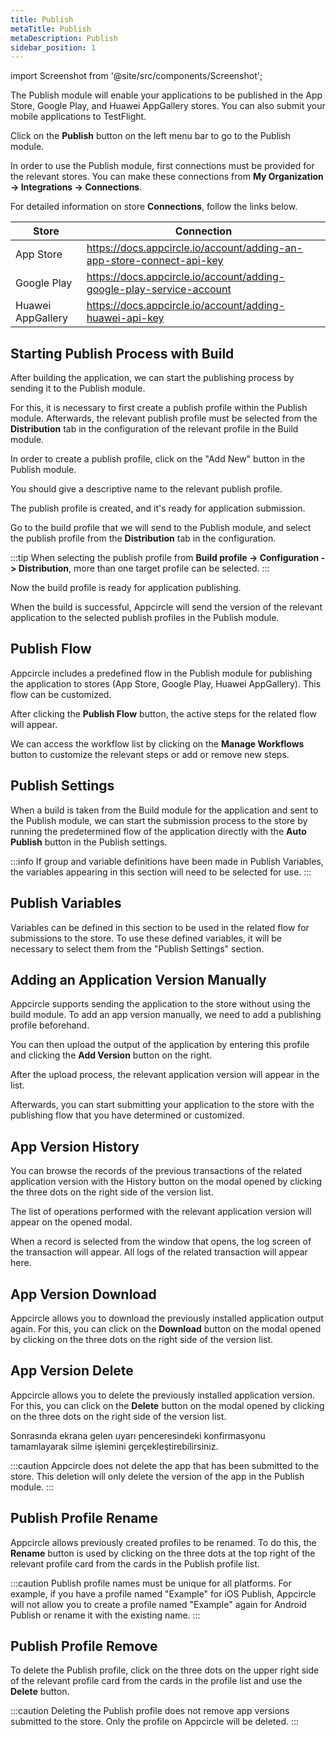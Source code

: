 ```yaml
---
title: Publish
metaTitle: Publish
metaDescription: Publish
sidebar_position: 1
---
```


import Screenshot from '@site/src/components/Screenshot';

The Publish module will enable your applications to be published in the App Store, Google Play, and Huawei AppGallery stores. You can also submit your mobile applications to TestFlight.

Click on the **Publish** button on the left menu bar to go to the Publish module.

<Screenshot url='https://cdn.appcircle.io/docs/assets/publish-main.png' />

In order to use the Publish module, first connections must be provided for the relevant stores. You can make these connections from **My Organization -> Integrations -> Connections**.

For detailed information on store **Connections**, follow the links below.

|Store|Connection|
|----------|-----------|
|App Store|https://docs.appcircle.io/account/adding-an-app-store-connect-api-key|
|Google Play| https://docs.appcircle.io/account/adding-google-play-service-account|
|Huawei AppGallery| https://docs.appcircle.io/account/adding-huawei-api-key|

## Starting Publish Process with Build

After building the application, we can start the publishing process by sending it to the Publish module.

For this, it is necessary to first create a publish profile within the Publish module. Afterwards, the relevant publish profile must be selected from the **Distribution** tab in the configuration of the relevant profile in the Build module.

In order to create a publish profile, click on the "Add New" button in the Publish module.

<Screenshot url='https://cdn.appcircle.io/docs/assets/publish-add-new.png' />

You should give a descriptive name to the relevant publish profile.

<Screenshot url='https://cdn.appcircle.io/docs/assets/publish-new-profile.png' />

The publish profile is created, and it's ready for application submission.

<Screenshot url='https://cdn.appcircle.io/docs/assets/publish-empty-profile.png' />

Go to the build profile that we will send to the Publish module, and select the publish profile from the **Distribution** tab in the configuration.

<Screenshot url='https://cdn.appcircle.io/docs/assets/publish-build.png' />

:::tip
When selecting the publish profile from **Build profile -> Configuration -> Distribution**, more than one target profile can be selected.
:::

Now the build profile is ready for application publishing.

When the build is successful, Appcircle will send the version of the relevant application to the selected publish profiles in the Publish module.

<Screenshot url='https://cdn.appcircle.io/docs/assets/publish-build-success.png' />

## Publish Flow

Appcircle includes a predefined flow in the Publish module for publishing the application to stores (App Store, Google Play, Huawei AppGallery). This flow can be customized.

<Screenshot url='https://cdn.appcircle.io/docs/assets/publish-flow-button.png' />

After clicking the **Publish Flow** button, the active steps for the related flow will appear.

<Screenshot url='https://cdn.appcircle.io/docs/assets/publish-flow-w.png' />

We can access the workflow list by clicking on the **Manage Workflows** button to customize the relevant steps or add or remove new steps.

<Screenshot url='https://cdn.appcircle.io/docs/assets/publish-workflows.png' />

## Publish Settings

When a build is taken from the Build module for the application and sent to the Publish module, we can start the submission process to the store by running the predetermined flow of the application directly with the **Auto Publish** button in the Publish settings.

<Screenshot url='https://cdn.appcircle.io/docs/assets/publish-settings.png' />

:::info
If group and variable definitions have been made in Publish Variables, the variables appearing in this section will need to be selected for use.
:::

## Publish Variables

Variables can be defined in this section to be used in the related flow for submissions to the store. To use these defined variables, it will be necessary to select them from the "Publish Settings" section.

<Screenshot url='https://cdn.appcircle.io/docs/assets/publish-variables.png' />

## Adding an Application Version Manually

Appcircle supports sending the application to the store without using the build module. To add an app version manually, we need to add a publishing profile beforehand.

<Screenshot url='https://cdn.appcircle.io/docs/assets/publish-manuel.png' />

You can then upload the output of the application by entering this profile and clicking the **Add Version** button on the right.

<Screenshot url='https://cdn.appcircle.io/docs/assets/publish-upload.png' />

After the upload process, the relevant application version will appear in the list. 

Afterwards, you can start submitting your application to the store with the publishing flow that you have determined or customized.

<Screenshot url='https://cdn.appcircle.io/docs/assets/publish-version-list.png' />

## App Version History

You can browse the records of the previous transactions of the related application version with the History button on the modal opened by clicking the three dots on the right side of the version list.

<Screenshot url='https://cdn.appcircle.io/docs/assets/publish-history-button.png' />

The list of operations performed with the relevant application version will appear on the opened modal.

<Screenshot url='https://cdn.appcircle.io/docs/assets/publish-history-list.png' />

When a record is selected from the window that opens, the log screen of the transaction will appear. All logs of the related transaction will appear here.

<Screenshot url='https://cdn.appcircle.io/docs/assets/publish-history-log.png' />

## App Version Download

Appcircle allows you to download the previously installed application output again. For this, you can click on the **Download** button on the modal opened by clicking on the three dots on the right side of the version list.

<Screenshot url='https://cdn.appcircle.io/docs/assets/publish-download.png' />

## App Version Delete

Appcircle allows you to delete the previously installed application version. For this, you can click on the **Delete** button on the modal opened by clicking on the three dots on the right side of the version list.

<Screenshot url='https://cdn.appcircle.io/docs/assets/publish-delete.png' />

Sonrasında ekrana gelen uyarı penceresindeki konfirmasyonu tamamlayarak silme işlemini gerçekleştirebilirsiniz.

<Screenshot url='https://cdn.appcircle.io/docs/assets/publish-delete-confirm.png' />

:::caution
Appcircle does not delete the app that has been submitted to the store. This deletion will only delete the version of the app in the Publish module.
:::

## Publish Profile Rename

Appcircle allows previously created profiles to be renamed. To do this, the **Rename** button is used by clicking on the three dots at the top right of the relevant profile card from the cards in the Publish profile list.

<Screenshot url='https://cdn.appcircle.io/docs/assets/publish-rename.png' />

:::caution
Publish profile names must be unique for all platforms. For example, if you have a profile named "Example" for iOS Publish, Appcircle will not allow you to create a profile named "Example" again for Android Publish or rename it with the existing name.
:::

## Publish Profile Remove

To delete the Publish profile, click on the three dots on the upper right side of the relevant profile card from the cards in the profile list and use the **Delete** button.

<Screenshot url='https://cdn.appcircle.io/docs/assets/publish-remove.png' />

:::caution
Deleting the Publish profile does not remove app versions submitted to the store. Only the profile on Appcircle will be deleted.
:::

<Screenshot url='https://cdn.appcircle.io/docs/assets/publish-remove-confirm.png' />
